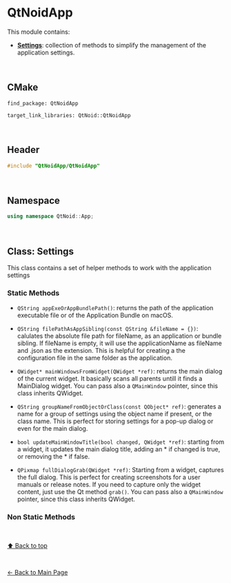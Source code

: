 # QtNoidApp
This module contains:
- [**Settings**](#class-settings): collection of methods to simplify the management of the application
settings.



&nbsp;

## CMake
```
find_package: QtNoidApp

target_link_libraries: QtNoid::QtNoidApp
```

&nbsp;

## Header

```cpp
#include "QtNoidApp/QtNoidApp"
```

&nbsp;

## Namespace

```cpp
using namespace QtNoid::App;
```

&nbsp;

## Class: Settings
This class contains a set of helper methods to work with the application settings


### Static Methods

- `QString appExeOrAppBundlePath()`: returns the path of the application executable
file or of the Application Bundle on macOS.

- `QString filePathAsAppSibling(const QString &fileName = {})`: calulates the 
absolute file path for fileName, as an application or bundle sibling. If fileName 
is empty, it will use the applicationName as fileName and .json as the extension.
This is helpful for creating a the configuration file in the same folder as the 
application. 

- `QWidget* mainWindowsFromWidget(QWidget *ref)`: returns the main dialog of the 
current widget. It basically scans all parents untill it finds a MainDialog widget.
You can pass also a `QMainWindow` pointer, since this class inherits
QWidget.

- `QString groupNameFromObjectOrClass(const QObject* ref)`: generates a name for a
group of settings using the object name if present, or the class name. This is 
perfect for storing settings for a pop-up dialog or even for the main dialog.

- `bool updateMainWindowTitle(bool changed, QWidget *ref)`: starting from a widget, 
it updates the main dialog title, adding an * if changed is true, or removing 
the * if false.
- `QPixmap fullDialogGrab(QWidget *ref)`: Starting from a widget, captures the 
full dialog. This is perfect for creating screenshots for a user manuals or release
notes. If you need to capture only the widget content, just use the Qt 
method `grab()`. You can pass also a `QMainWindow` pointer, since this class inherits
QWidget.


### Non Static Methods

&nbsp;

[⬆ Back to top](#qtnoidsapp)

&nbsp;


[← Back to Main Page](./../README.md)

